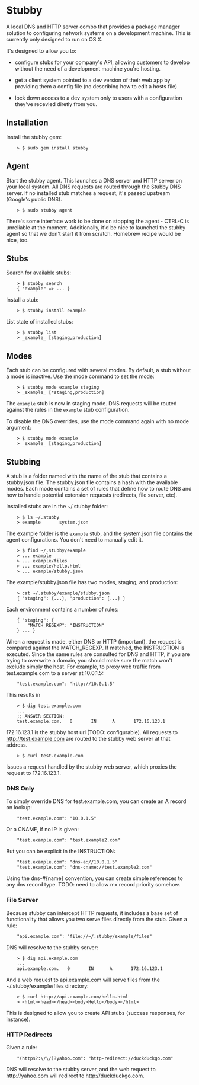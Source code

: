 # Stubby

A local DNS and HTTP server combo that provides a package manager
solution to configuring network systems on a development machine. This
is currently only designed to run on OS X.

It's designed to allow you to:

* configure stubs for your company's API, allowing customers to
develop without the need of a development machine you're hosting.

* get a client system pointed to a dev version of their web app by
providing them a config file (no describing how to edit a hosts file)

* lock down access to a dev system only to users with a configuration
they've recevied diretly from you.

## Installation

Install the stubby gem:

		> $ sudo gem install stubby

## Agent

Start the stubby agent. This launches a DNS server and HTTP server on your
local system. All DNS requests are routed through the Stubby DNS server. If
no installed stub matches a request, it's passed upstream (Google's public DNS).

		> $ sudo stubby agent

There's some interface work to be done on stopping the agent - CTRL-C is unreliable at the moment. Additionally, it'd be nice to launchctl the stubby agent so that we don't start it from scratch. Homebrew recipe would be nice, too. 

## Stubs

Search for available stubs:


		> $ stubby search
		{ "example" => ... }
		
Install a stub:

		> $ stubby install example

List state of installed stubs:

		> $ stubby list
		> _example_ [staging,production]


## Modes

Each stub can be configured with several modes. By default, a stub 
without a mode is inactive. Use the mode command to set the mode:

		> $ stubby mode example staging
		> _example_ [*staging,production]

The `example` stub is now in staging mode. DNS requests will be routed
against the rules in the `example` stub configuration.

To disable the DNS overrides, use the mode command again with no mode
argument:

		> $ stubby mode example
		> _example_ [staging,production]
	

## Stubbing

A stub is a folder named with the name of the stub that contains a stubby.json file. The stubby.json file contains a hash with the available
modes. Each mode contains a set of rules that define how to route DNS and how to handle potential extension requests (redirects, file server, etc).

Installed stubs are in the ~/.stubby folder:

		> $ ls ~/.stubby 
		> example		system.json

The example folder is the `example` stub, and the system.json file contains the agent configurations. You don't need to manually edit it.

		> $ find ~/.stubby/example
		> ... example
		> ... example/files
		> ... example/hello.html
		> ... example/stubby.json
		
The example/stubby.json file has two modes, staging, and production:

		> cat ~/.stubby/example/stubby.json
		{ "staging": {...}, "production": {...} }

Each environment contains a number of rules:

		{ "staging": {
			"MATCH_REGEXP": "INSTRUCTION"
		} ... }		
		
When a request is made, either DNS or HTTP (important), the request is
compared against the MATCH_REGEXP. If matched, the INSTRUCTION is executed. Since the same rules are consulted for DNS and HTTP, if you are
trying to overwrite a domain, you should make sure the match won't exclude
simply the host. For example, to proxy web traffic from test.example.com
to a server at 10.0.1.5:

		"test.example.com": "http://10.0.1.5"
		
This results in 

		> $ dig test.example.com
		...
		;; ANSWER SECTION:
		test.example.com.   0       IN      A       172.16.123.1
 
172.16.123.1 is the stubby host url (TODO: configurable). All requests
to http://test.example.com are routed to the stubby web server at that
address.
 
		> $ curl test.example.com
 		
Issues a request handled by the stubby web server, which proxies the request to 172.16.123.1.


### DNS Only

To simply override DNS for test.example.com, you can create an A record on lookup:

		"test.example.com": "10.0.1.5"		
		
Or a CNAME, if no IP is given:

		"test.example.com": "test.example2.com"
		
But you can be explicit in the INSTRUCTION:

		"test.example.com": "dns-a://10.0.1.5"
		"test.example.com": "dns-cname://test.example2.com"
		
Using the dns-#{name} convention, you can create simple references to 
any dns record type. TODO: need to allow mx record priority somehow.
 
### File Server

Because stubby can intercept HTTP requests, it includes a base set of functionality that allows you two serve files directly from the stub. Given a rule:

		"api.example.com": "file://~/.stubby/example/files"
		
DNS will resolve to the stubby server:

		> $ dig api.example.com
		... 
		api.example.com.   0       IN      A       172.16.123.1
		
And a web request to api.example.com will serve files from the ~/.stubby/example/files directory:

		> $ curl http://api.example.com/hello.html
		> <html><head></head><body>Hello</body></html>

This is designed to allow you to create API stubs (success responses, for instance).


### HTTP Redirects

Given a rule:

		"(https?:\/\/)?yahoo.com": "http-redirect://duckduckgo.com"
		
DNS will resolve to the stubby server, and the web request to http://yahoo.com will redirect to http://duckduckgo.com.
